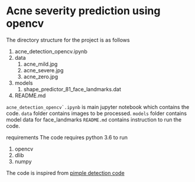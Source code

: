# Acne severity prediction using opencv


The directory structure for the project is as follows


1. acne_detection_opencv.ipynb
2. data
   1. acne_mild.jpg
   2. acne_severe.jpg
   3.  acne_zero.jpg
4. models
   1. shape_predictor_81_face_landmarks.dat
5. README.md



```acne_detection_opencv`.ipynb``` is main jupyter notebook which contains the code.
```data``` folder contains images to be processed.
```models``` folder contains model data for face_landmarks
```README.md``` contains instruction to run the code.

requirements
The code requires python 3.6 to run

1. opencv
2. dlib
3. numpy

The code is inspired from [pimple detection code](https://answers.opencv.org/question/72176/detect-red-pimples-on-face-using-opencv/)
